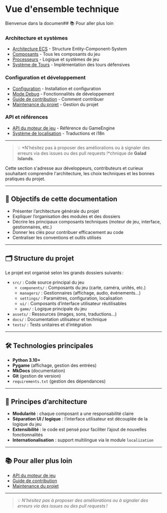 # Vue d'ensemble technique

Bienvenue dans la documen## 📚 Pour aller plus loin

### Architecture et systèmes
- [Architecture ECS](architecture.md) - Structure Entity-Component-System
- [Composants](modules/components.md) - Tous les composants du jeu
- [Processeurs](modules/processors.md) - Logique et systèmes de jeu
- [Système de Tours](tower-system-implementation.md) - Implémentation des tours défensives

### Configuration et développement
- [Configuration](configuration.md) - Installation et configuration
- [Mode Debug](debug-mode.md) - Fonctionnalités de développement
- [Guide de contribution](contributing.md) - Comment contribuer
- [Maintenance du projet](maintenance.md) - Gestion du projet

### API et références
- [API du moteur de jeu](api/game-engine.md) - Référence du GameEngine
- [Système de localisation](localization.md) - Traductions et i18n

---

> 💡 *N'hésitez pas à proposer des améliorations ou à signaler des erreurs via des issues ou des pull requests !*chnique de **Galad Islands**.

Cette section s'adresse aux développeurs, contributeurs et curieux souhaitant comprendre l'architecture, les choix techniques et les bonnes pratiques du projet.

---

## 🚀 Objectifs de cette documentation

- Présenter l’architecture générale du projet
- Expliquer l’organisation des modules et des dossiers
- Décrire les principaux composants techniques (moteur de jeu, interface, gestionnaires, etc.)
- Donner les clés pour contribuer efficacement au code
- Centraliser les conventions et outils utilisés

---

## 🗂️ Structure du projet

Le projet est organisé selon les grands dossiers suivants :

- `src/` : Code source principal du jeu
    - `components/` : Composants du jeu (carte, caméra, unités, etc.)
    - `managers/` : Gestionnaires (affichage, audio, événements…)
    - `settings/` : Paramètres, configuration, localisation
    - `ui/` : Composants d’interface utilisateur réutilisables
    - `game/` : Logique principale du jeu
- `assets/` : Ressources (images, sons, traductions…)
- `docs/` : Documentation utilisateur et technique
- `tests/` : Tests unitaires et d’intégration

---

## 🛠️ Technologies principales

- **Python 3.10+**
- **Pygame** (affichage, gestion des entrées)
- **MkDocs** (documentation)
- **Git** (gestion de version)
- `requirements.txt` (gestion des dépendances)

---

## 📐 Principes d’architecture

- **Modularité** : chaque composant a une responsabilité claire
- **Séparation UI / logique** : l’interface utilisateur est découplée de la logique du jeu
- **Extensibilité** : le code est pensé pour faciliter l’ajout de nouvelles fonctionnalités
- **Internationalisation** : support multilingue via le module `localization`

---

## 📚 Pour aller plus loin

- [API du moteur de jeu](api/game-engine.md)
- [Guide de contribution](contributing.md)
- [Maintenance du projet](maintenance.md)

---

> 💡 *N’hésitez pas à proposer des améliorations ou à signaler des erreurs via des issues ou des pull requests !*